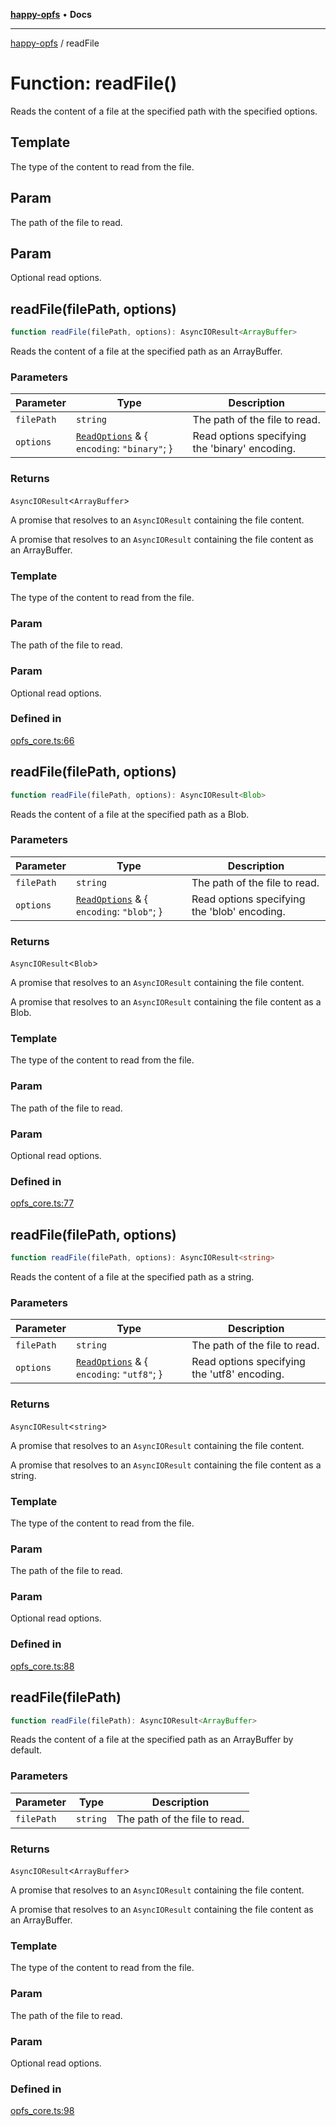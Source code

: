 [**happy-opfs**](../README.md) • **Docs**

***

[happy-opfs](../README.md) / readFile

# Function: readFile()

Reads the content of a file at the specified path with the specified options.

## Template

The type of the content to read from the file.

## Param

The path of the file to read.

## Param

Optional read options.

## readFile(filePath, options)

```ts
function readFile(filePath, options): AsyncIOResult<ArrayBuffer>
```

Reads the content of a file at the specified path as an ArrayBuffer.

### Parameters

| Parameter | Type | Description |
| ------ | ------ | ------ |
| `filePath` | `string` | The path of the file to read. |
| `options` | [`ReadOptions`](../interfaces/ReadOptions.md) & \{ `encoding`: `"binary"`; \} | Read options specifying the 'binary' encoding. |

### Returns

`AsyncIOResult`\<`ArrayBuffer`\>

A promise that resolves to an `AsyncIOResult` containing the file content.

A promise that resolves to an `AsyncIOResult` containing the file content as an ArrayBuffer.

### Template

The type of the content to read from the file.

### Param

The path of the file to read.

### Param

Optional read options.

### Defined in

[opfs\_core.ts:66](https://github.com/JiangJie/happy-opfs/blob/3032e80ad2449bcf9084365afada1536627f498f/src/fs/opfs_core.ts#L66)

## readFile(filePath, options)

```ts
function readFile(filePath, options): AsyncIOResult<Blob>
```

Reads the content of a file at the specified path as a Blob.

### Parameters

| Parameter | Type | Description |
| ------ | ------ | ------ |
| `filePath` | `string` | The path of the file to read. |
| `options` | [`ReadOptions`](../interfaces/ReadOptions.md) & \{ `encoding`: `"blob"`; \} | Read options specifying the 'blob' encoding. |

### Returns

`AsyncIOResult`\<`Blob`\>

A promise that resolves to an `AsyncIOResult` containing the file content.

A promise that resolves to an `AsyncIOResult` containing the file content as a Blob.

### Template

The type of the content to read from the file.

### Param

The path of the file to read.

### Param

Optional read options.

### Defined in

[opfs\_core.ts:77](https://github.com/JiangJie/happy-opfs/blob/3032e80ad2449bcf9084365afada1536627f498f/src/fs/opfs_core.ts#L77)

## readFile(filePath, options)

```ts
function readFile(filePath, options): AsyncIOResult<string>
```

Reads the content of a file at the specified path as a string.

### Parameters

| Parameter | Type | Description |
| ------ | ------ | ------ |
| `filePath` | `string` | The path of the file to read. |
| `options` | [`ReadOptions`](../interfaces/ReadOptions.md) & \{ `encoding`: `"utf8"`; \} | Read options specifying the 'utf8' encoding. |

### Returns

`AsyncIOResult`\<`string`\>

A promise that resolves to an `AsyncIOResult` containing the file content.

A promise that resolves to an `AsyncIOResult` containing the file content as a string.

### Template

The type of the content to read from the file.

### Param

The path of the file to read.

### Param

Optional read options.

### Defined in

[opfs\_core.ts:88](https://github.com/JiangJie/happy-opfs/blob/3032e80ad2449bcf9084365afada1536627f498f/src/fs/opfs_core.ts#L88)

## readFile(filePath)

```ts
function readFile(filePath): AsyncIOResult<ArrayBuffer>
```

Reads the content of a file at the specified path as an ArrayBuffer by default.

### Parameters

| Parameter | Type | Description |
| ------ | ------ | ------ |
| `filePath` | `string` | The path of the file to read. |

### Returns

`AsyncIOResult`\<`ArrayBuffer`\>

A promise that resolves to an `AsyncIOResult` containing the file content.

A promise that resolves to an `AsyncIOResult` containing the file content as an ArrayBuffer.

### Template

The type of the content to read from the file.

### Param

The path of the file to read.

### Param

Optional read options.

### Defined in

[opfs\_core.ts:98](https://github.com/JiangJie/happy-opfs/blob/3032e80ad2449bcf9084365afada1536627f498f/src/fs/opfs_core.ts#L98)
